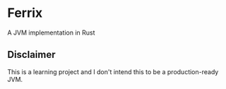 # Ferrix

A JVM implementation in Rust

## Disclaimer
This is a learning project and I don't intend this to be a production-ready JVM.
